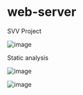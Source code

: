 # web-server
SVV Project

![image](https://user-images.githubusercontent.com/62349000/140402940-ece8b879-904d-4359-bb95-fa9466d082db.png)


Static analysis

![image](https://user-images.githubusercontent.com/62349000/143479606-2499c028-3dda-4d78-8bd2-d101f4316074.png)

![image](https://user-images.githubusercontent.com/62349000/143479627-467cabb9-c7f8-40c6-b0b8-ab191f544c04.png)
